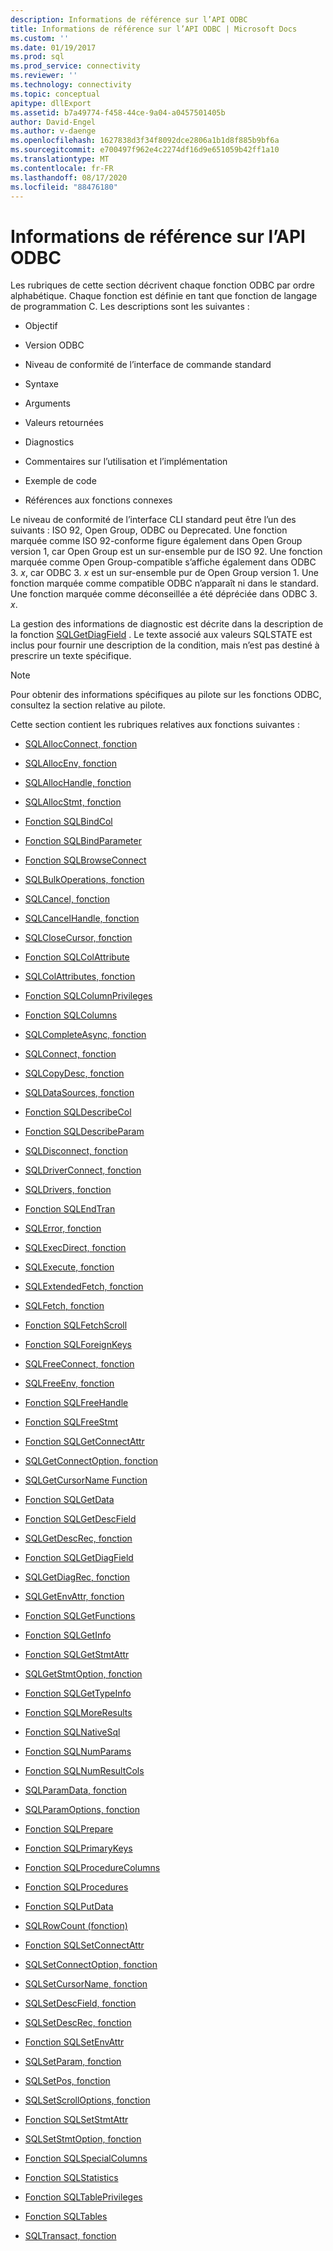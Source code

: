 ```yaml
---
description: Informations de référence sur l’API ODBC
title: Informations de référence sur l’API ODBC | Microsoft Docs
ms.custom: ''
ms.date: 01/19/2017
ms.prod: sql
ms.prod_service: connectivity
ms.reviewer: ''
ms.technology: connectivity
ms.topic: conceptual
apitype: dllExport
ms.assetid: b7a49774-f458-44ce-9a04-a0457501405b
author: David-Engel
ms.author: v-daenge
ms.openlocfilehash: 1627838d3f34f8092dce2806a1b1d8f885b9bf6a
ms.sourcegitcommit: e700497f962e4c2274df16d9e651059b42ff1a10
ms.translationtype: MT
ms.contentlocale: fr-FR
ms.lasthandoff: 08/17/2020
ms.locfileid: "88476180"
---
```

# <a name="odbc-api-reference"></a>Informations de référence sur l’API ODBC
Les rubriques de cette section décrivent chaque fonction ODBC par ordre alphabétique. Chaque fonction est définie en tant que fonction de langage de programmation C. Les descriptions sont les suivantes :  
  
-   Objectif  
  
-   Version ODBC  
  
-   Niveau de conformité de l’interface de commande standard  
  
-   Syntaxe  
  
-   Arguments  
  
-   Valeurs retournées  
  
-   Diagnostics  
  
-   Commentaires sur l’utilisation et l’implémentation  
  
-   Exemple de code  
  
-   Références aux fonctions connexes  
  
 Le niveau de conformité de l’interface CLI standard peut être l’un des suivants : ISO 92, Open Group, ODBC ou Deprecated. Une fonction marquée comme ISO 92-conforme figure également dans Open Group version 1, car Open Group est un sur-ensemble pur de ISO 92. Une fonction marquée comme Open Group-compatible s’affiche également dans ODBC 3. *x*, car ODBC 3. *x* est un sur-ensemble pur de Open Group version 1. Une fonction marquée comme compatible ODBC n’apparaît ni dans le standard. Une fonction marquée comme déconseillée a été dépréciée dans ODBC 3. *x*.  
  
 La gestion des informations de diagnostic est décrite dans la description de la fonction [SQLGetDiagField](../../../odbc/reference/syntax/sqlgetdiagfield-function.md) . Le texte associé aux valeurs SQLSTATE est inclus pour fournir une description de la condition, mais n’est pas destiné à prescrire un texte spécifique.  
  
> [!NOTE]  
>  Pour obtenir des informations spécifiques au pilote sur les fonctions ODBC, consultez la section relative au pilote.  
  
 Cette section contient les rubriques relatives aux fonctions suivantes :  
  
-   [SQLAllocConnect, fonction](../../../odbc/reference/syntax/sqlallocconnect-function.md)  
  
-   [SQLAllocEnv, fonction](../../../odbc/reference/syntax/sqlallocenv-function.md)  
  
-   [SQLAllocHandle, fonction](../../../odbc/reference/syntax/sqlallochandle-function.md)  
  
-   [SQLAllocStmt, fonction](../../../odbc/reference/syntax/sqlallocstmt-function.md)  
  
-   [Fonction SQLBindCol](../../../odbc/reference/syntax/sqlbindcol-function.md)  
  
-   [Fonction SQLBindParameter](../../../odbc/reference/syntax/sqlbindparameter-function.md)  
  
-   [Fonction SQLBrowseConnect](../../../odbc/reference/syntax/sqlbrowseconnect-function.md)  
  
-   [SQLBulkOperations, fonction](../../../odbc/reference/syntax/sqlbulkoperations-function.md)  
  
-   [SQLCancel, fonction](../../../odbc/reference/syntax/sqlcancel-function.md)  
  
-   [SQLCancelHandle, fonction](../../../odbc/reference/syntax/sqlcancelhandle-function.md)  
  
-   [SQLCloseCursor, fonction](../../../odbc/reference/syntax/sqlclosecursor-function.md)  
  
-   [Fonction SQLColAttribute](../../../odbc/reference/syntax/sqlcolattribute-function.md)  
  
-   [SQLColAttributes, fonction](../../../odbc/reference/syntax/sqlcolattributes-function.md)  
  
-   [Fonction SQLColumnPrivileges](../../../odbc/reference/syntax/sqlcolumnprivileges-function.md)  
  
-   [Fonction SQLColumns](../../../odbc/reference/syntax/sqlcolumns-function.md)  
  
-   [SQLCompleteAsync, fonction](../../../odbc/reference/syntax/sqlcompleteasync-function.md)  
  
-   [SQLConnect, fonction](../../../odbc/reference/syntax/sqlconnect-function.md)  
  
-   [SQLCopyDesc, fonction](../../../odbc/reference/syntax/sqlcopydesc-function.md)  
  
-   [SQLDataSources, fonction](../../../odbc/reference/syntax/sqldatasources-function.md)  
  
-   [Fonction SQLDescribeCol](../../../odbc/reference/syntax/sqldescribecol-function.md)  
  
-   [Fonction SQLDescribeParam](../../../odbc/reference/syntax/sqldescribeparam-function.md)  
  
-   [SQLDisconnect, fonction](../../../odbc/reference/syntax/sqldisconnect-function.md)  
  
-   [SQLDriverConnect, fonction](../../../odbc/reference/syntax/sqldriverconnect-function.md)  
  
-   [SQLDrivers, fonction](../../../odbc/reference/syntax/sqldrivers-function.md)  
  
-   [Fonction SQLEndTran](../../../odbc/reference/syntax/sqlendtran-function.md)  
  
-   [SQLError, fonction](../../../odbc/reference/syntax/sqlerror-function.md)  
  
-   [SQLExecDirect, fonction](../../../odbc/reference/syntax/sqlexecdirect-function.md)  
  
-   [SQLExecute, fonction](../../../odbc/reference/syntax/sqlexecute-function.md)  
  
-   [SQLExtendedFetch, fonction](../../../odbc/reference/syntax/sqlextendedfetch-function.md)  
  
-   [SQLFetch, fonction](../../../odbc/reference/syntax/sqlfetch-function.md)  
  
-   [Fonction SQLFetchScroll](../../../odbc/reference/syntax/sqlfetchscroll-function.md)  
  
-   [Fonction SQLForeignKeys](../../../odbc/reference/syntax/sqlforeignkeys-function.md)  
  
-   [SQLFreeConnect, fonction](../../../odbc/reference/syntax/sqlfreeconnect-function.md)  
  
-   [SQLFreeEnv, fonction](../../../odbc/reference/syntax/sqlfreeenv-function.md)  
  
-   [Fonction SQLFreeHandle](../../../odbc/reference/syntax/sqlfreehandle-function.md)  
  
-   [Fonction SQLFreeStmt](../../../odbc/reference/syntax/sqlfreestmt-function.md)  
  
-   [Fonction SQLGetConnectAttr](../../../odbc/reference/syntax/sqlgetconnectattr-function.md)  
  
-   [SQLGetConnectOption, fonction](../../../odbc/reference/syntax/sqlgetconnectoption-function.md)  
  
-   [SQLGetCursorName Function](../../../odbc/reference/syntax/sqlgetcursorname-function.md)  
  
-   [Fonction SQLGetData](../../../odbc/reference/syntax/sqlgetdata-function.md)  
  
-   [Fonction SQLGetDescField](../../../odbc/reference/syntax/sqlgetdescfield-function.md)  
  
-   [SQLGetDescRec, fonction](../../../odbc/reference/syntax/sqlgetdescrec-function.md)  
  
-   [Fonction SQLGetDiagField](../../../odbc/reference/syntax/sqlgetdiagfield-function.md)  
  
-   [SQLGetDiagRec, fonction](../../../odbc/reference/syntax/sqlgetdiagrec-function.md)  
  
-   [SQLGetEnvAttr, fonction](../../../odbc/reference/syntax/sqlgetenvattr-function.md)  
  
-   [Fonction SQLGetFunctions](../../../odbc/reference/syntax/sqlgetfunctions-function.md)  
  
-   [Fonction SQLGetInfo](../../../odbc/reference/syntax/sqlgetinfo-function.md)  
  
-   [Fonction SQLGetStmtAttr](../../../odbc/reference/syntax/sqlgetstmtattr-function.md)  
  
-   [SQLGetStmtOption, fonction](../../../odbc/reference/syntax/sqlgetstmtoption-function.md)  
  
-   [Fonction SQLGetTypeInfo](../../../odbc/reference/syntax/sqlgettypeinfo-function.md)  
  
-   [Fonction SQLMoreResults](../../../odbc/reference/syntax/sqlmoreresults-function.md)  
  
-   [Fonction SQLNativeSql](../../../odbc/reference/syntax/sqlnativesql-function.md)  
  
-   [Fonction SQLNumParams](../../../odbc/reference/syntax/sqlnumparams-function.md)  
  
-   [Fonction SQLNumResultCols](../../../odbc/reference/syntax/sqlnumresultcols-function.md)  
  
-   [SQLParamData, fonction](../../../odbc/reference/syntax/sqlparamdata-function.md)  
  
-   [SQLParamOptions, fonction](../../../odbc/reference/syntax/sqlparamoptions-function.md)  
  
-   [Fonction SQLPrepare](../../../odbc/reference/syntax/sqlprepare-function.md)  
  
-   [Fonction SQLPrimaryKeys](../../../odbc/reference/syntax/sqlprimarykeys-function.md)  
  
-   [Fonction SQLProcedureColumns](../../../odbc/reference/syntax/sqlprocedurecolumns-function.md)  
  
-   [Fonction SQLProcedures](../../../odbc/reference/syntax/sqlprocedures-function.md)  
  
-   [Fonction SQLPutData](../../../odbc/reference/syntax/sqlputdata-function.md)  
  
-   [SQLRowCount (fonction)](../../../odbc/reference/syntax/sqlrowcount-function.md)  
  
-   [Fonction SQLSetConnectAttr](../../../odbc/reference/syntax/sqlsetconnectattr-function.md)  
  
-   [SQLSetConnectOption, fonction](../../../odbc/reference/syntax/sqlsetconnectoption-function.md)  
  
-   [SQLSetCursorName, fonction](../../../odbc/reference/syntax/sqlsetcursorname-function.md)  
  
-   [SQLSetDescField, fonction](../../../odbc/reference/syntax/sqlsetdescfield-function.md)  
  
-   [SQLSetDescRec, fonction](../../../odbc/reference/syntax/sqlsetdescrec-function.md)  
  
-   [Fonction SQLSetEnvAttr](../../../odbc/reference/syntax/sqlsetenvattr-function.md)  
  
-   [SQLSetParam, fonction](../../../odbc/reference/syntax/sqlsetparam-function.md)  
  
-   [SQLSetPos, fonction](../../../odbc/reference/syntax/sqlsetpos-function.md)  
  
-   [SQLSetScrollOptions, fonction](../../../odbc/reference/syntax/sqlsetscrolloptions-function.md)  
  
-   [Fonction SQLSetStmtAttr](../../../odbc/reference/syntax/sqlsetstmtattr-function.md)  
  
-   [SQLSetStmtOption, fonction](../../../odbc/reference/syntax/sqlsetstmtoption-function.md)  
  
-   [Fonction SQLSpecialColumns](../../../odbc/reference/syntax/sqlspecialcolumns-function.md)  
  
-   [Fonction SQLStatistics](../../../odbc/reference/syntax/sqlstatistics-function.md)  
  
-   [Fonction SQLTablePrivileges](../../../odbc/reference/syntax/sqltableprivileges-function.md)  
  
-   [Fonction SQLTables](../../../odbc/reference/syntax/sqltables-function.md)  
  
-   [SQLTransact, fonction](../../../odbc/reference/syntax/sqltransact-function.md)
